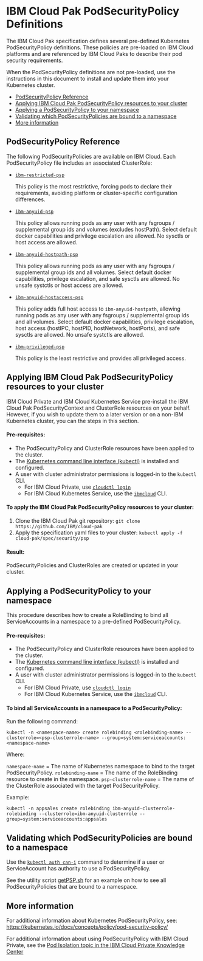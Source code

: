 # IBM Cloud Pak PodSecurityPolicy Definitions
The IBM Cloud Pak specification defines several pre-defined Kubernetes PodSecurityPolicy definitions.  These policies are pre-loaded on IBM Cloud platforms and are referenced by IBM Cloud Paks to describe their pod security requirements.

When the PodSecurityPolicy definitions are not pre-loaded, use the instructions in this document to install and update them into your Kubernetes cluster.

- [PodSecurityPolicy Reference](#podsecuritypolicy-reference)
- [Applying IBM Cloud Pak PodSecurityPolicy resources to your cluster](#applying-ibm-cloud-pak-podsecuritypolicy-resources-to-your-cluster)
- [Applying a PodSecurityPolicy to your namespace](#applying-a-podsecuritypolicy-to-your-namespace)
- [Validating which PodSecurityPolicies are bound to a namespace](#validating-which-podsecuritypolicies-are-bound-to-a-namespace)
- [More information](#more-information)

## PodSecurityPolicy Reference
The following PodSecurityPolicies are available on IBM Cloud.  Each PodSecurityPolicy file includes an associated ClusterRole:

- [`ibm-restricted-psp`](ibm-restricted-psp.yaml)

  This policy is the most restrictive, forcing pods to declare their requirements, avoiding platform or cluster-specific configuration differences.
- [`ibm-anyuid-psp`](ibm-anyuid-psp.yaml)

  This policy allows running pods as any user with any fsgroups / supplemental group ids and volumes (excludes hostPath).   Select default docker capabilities and privilege escalation are allowed.  No sysctls or host access are allowed.

- [`ibm-anyuid-hostpath-psp`](ibm-anyuid-hostpath-psp.yaml)

  This policy allows running pods as any user with any fsgroups / supplemental group ids and all volumes.   Select default docker capabilities, privilege escalation, and safe sysctls are allowed. No unsafe systctls or host access are allowed.
- [`ibm-anyuid-hostaccess-psp`](ibm-anyuid-hostaccess-psp.yaml)

  This policy adds full host access to `ibm-anyuid-hostpath`, allowing running pods as any user with any fsgroups / supplemental group ids and all volumes.  Select default docker capabilities, privilege escalation, host access (hostIPC, hostPID, hostNetwork, hostPorts), and safe sysctls are allowed. No unsafe systctls are allowed.

- [`ibm-privileged-psp`](ibm-privileged-psp.yaml)

  This policy is the least restrictive and provides all privileged access.

## Applying IBM Cloud Pak PodSecurityPolicy resources to your cluster
IBM Cloud Private and IBM Cloud Kubernetes Service pre-install the IBM Cloud Pak PodSecurityContext and ClusterRole resources on your behalf.  However, if you wish to update them to a later version or on a non-IBM Kubernetes cluster, you can the steps in this section.

#### Pre-requisites:
-  The PodSecurityPolicy and ClusterRole resources have been applied to the cluster.
-  The [Kubernetes command line interface (kubectl)](https://kubernetes.io/docs/tasks/tools/install-kubectl/) is installed and configured.
-  A user with cluster administrator permissions is logged-in to the `kubectl` CLI. 
   -  For IBM Cloud Private, use [`cloudctl login`](https://www.ibm.com/support/knowledgecenter/SSBS6K_3.1.2/manage_cluster/cli_commands.html#login)
   -  For IBM Cloud Kubernetes Service, use the [`ibmcloud`](https://cloud.ibm.com/docs/containers/cs_cli_install.html) CLI.

#### To apply the IBM Cloud Pak PodSecurityPolicy resources to your cluster:
1.  Clone the IBM Cloud Pak git repository: `git clone https://github.com/IBM/cloud-pak`
2.  Apply the specification yaml files to your cluster:  `kubectl apply -f cloud-pak/spec/security/psp`

#### Result:  
PodSecurityPolicies and ClusterRoles are created or updated in your cluster.

## Applying a PodSecurityPolicy to your namespace
This procedure describes how to create a RoleBinding to bind all ServiceAccounts in a namespace to a pre-defined PodSecurityPolicy.  

#### Pre-requisites:
-  The PodSecurityPolicy and ClusterRole resources have been applied to the cluster.
-  The [Kubernetes command line interface (kubectl)](https://kubernetes.io/docs/tasks/tools/install-kubectl/) is installed and configured.
-  A user with cluster administrator permissions is logged-in to the `kubectl` CLI. 
   -  For IBM Cloud Private, use [`cloudctl login`](https://www.ibm.com/support/knowledgecenter/SSBS6K_3.1.2/manage_cluster/cli_commands.html#login)
   -  For IBM Cloud Kubernetes Service, use the [`ibmcloud`](https://cloud.ibm.com/docs/containers/cs_cli_install.html) CLI.

#### To bind all ServiceAccounts in a namespace to a PodSecurityPolicy:
Run the following command:

`kubectl -n <namespace-name> create rolebinding <rolebinding-name> --clusterrole=<psp-clusterrole-name> --group=system:serviceaccounts:<namespace-name>`

Where:

`namespace-name` = The name of Kubernetes namespace to bind to the target PodSecurityPolicy.
`rolebinding-name` = The name of the RoleBinding resource to create in the namespace.
`psp-clusterrole-name` = The name of the ClusterRole associated with the target PodSecurityPolicy.

Example:

`kubectl -n appsales create rolebinding ibm-anyuid-clusterrole-rolebinding --clusterrole=ibm-anyuid-clusterrole --group=system:serviceaccounts:appsales`

## Validating which PodSecurityPolicies are bound to a namespace
Use the [`kubectl auth can-i`](https://kubernetes.io/docs/reference/access-authn-authz/authorization/#checking-api-access) command to determine if a user or ServiceAccount has authority to use a PodSecurityPolicy.  

See the utility script [getPSP.sh](../../../samples/utilities/README.md) for an example on how to see all PodSecurityPolicies that are bound to a namespace.

## More information
For additional information about Kubernetes PodSecurityPolicy, see:  https://kubernetes.io/docs/concepts/policy/pod-security-policy/

For additional information about using PodSecurityPolicy with IBM Cloud Private, see the [Pod Isolation topic in the IBM Cloud Private Knowledge Center](https://www.ibm.com/support/knowledgecenter/SSBS6K_3.1.2/user_management/iso_pod.html)
